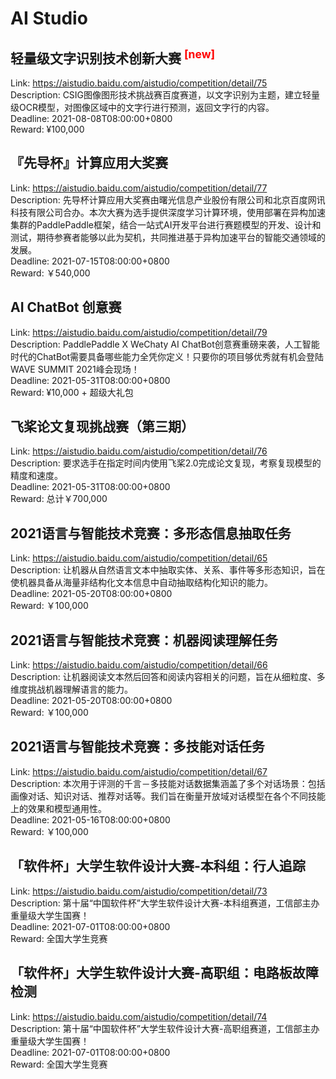 # AI Studio



## 轻量级文字识别技术创新大赛 <sup style="color:red">[new]<sup>  

Link: https://aistudio.baidu.com/aistudio/competition/detail/75  
Description: CSIG图像图形技术挑战赛百度赛道，以文字识别为主题，建立轻量级OCR模型，对图像区域中的文字行进行预测，返回文字行的内容。  
Deadline: 2021-08-08T08:00:00+0800  
Reward: ¥100,000  


## 『先导杯』计算应用大奖赛

Link: https://aistudio.baidu.com/aistudio/competition/detail/77  
Description: 先导杯计算应用大奖赛由曙光信息产业股份有限公司和北京百度网讯科技有限公司合办。本次大赛为选手提供深度学习计算环境，使用部署在异构加速集群的PaddlePaddle框架，结合一站式AI开发平台进行赛题模型的开发、设计和测试，期待参赛者能够以此为契机，共同推进基于异构加速平台的智能交通领域的发展。  
Deadline: 2021-07-15T08:00:00+0800  
Reward: ￥540,000  


## AI ChatBot 创意赛

Link: https://aistudio.baidu.com/aistudio/competition/detail/79  
Description: PaddlePaddle X WeChaty AI ChatBot创意赛重磅来袭，人工智能时代的ChatBot需要具备哪些能力全凭你定义！只要你的项目够优秀就有机会登陆WAVE SUMMIT 2021峰会现场！  
Deadline: 2021-05-31T08:00:00+0800  
Reward: ¥10,000 + 超级大礼包  


## 飞桨论文复现挑战赛（第三期）

Link: https://aistudio.baidu.com/aistudio/competition/detail/76  
Description: 要求选手在指定时间内使用飞桨2.0完成论文复现，考察复现模型的精度和速度。  
Deadline: 2021-05-31T08:00:00+0800  
Reward: 总计￥700,000  


## 2021语言与智能技术竞赛：多形态信息抽取任务

Link: https://aistudio.baidu.com/aistudio/competition/detail/65  
Description: 让机器从自然语言文本中抽取实体、关系、事件等多形态知识，旨在使机器具备从海量非结构化文本信息中自动抽取结构化知识的能力。  
Deadline: 2021-05-20T08:00:00+0800  
Reward: ￥100,000  


## 2021语言与智能技术竞赛：机器阅读理解任务

Link: https://aistudio.baidu.com/aistudio/competition/detail/66  
Description: 让机器阅读文本然后回答和阅读内容相关的问题，旨在从细粒度、多维度挑战机器理解语言的能力。  
Deadline: 2021-05-20T08:00:00+0800  
Reward: ￥100,000  


## 2021语言与智能技术竞赛：多技能对话任务

Link: https://aistudio.baidu.com/aistudio/competition/detail/67  
Description: 本次用于评测的千言－多技能对话数据集涵盖了多个对话场景：包括画像对话、知识对话、推荐对话等。我们旨在衡量开放域对话模型在各个不同技能上的效果和模型通用性。  
Deadline: 2021-05-16T08:00:00+0800  
Reward: ￥100,000  


## 「软件杯」大学生软件设计大赛-本科组：行人追踪

Link: https://aistudio.baidu.com/aistudio/competition/detail/73  
Description: 第十届“中国软件杯”大学生软件设计大赛-本科组赛道，工信部主办重量级大学生国赛！  
Deadline: 2021-07-01T08:00:00+0800  
Reward: 全国大学生竞赛  


## 「软件杯」大学生软件设计大赛-高职组：电路板故障检测

Link: https://aistudio.baidu.com/aistudio/competition/detail/74  
Description: 第十届“中国软件杯”大学生软件设计大赛-高职组赛道，工信部主办重量级大学生国赛！  
Deadline: 2021-07-01T08:00:00+0800  
Reward: 全国大学生竞赛  

